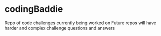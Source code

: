 # codingBaddie
Repo of code challenges currently being worked on
Future repos will have harder and complex challenge questions and answers
